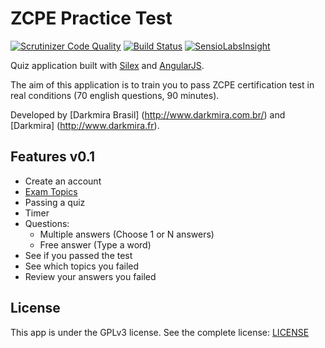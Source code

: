 ZCPE Practice Test
==================

[![Scrutinizer Code Quality](https://scrutinizer-ci.com/g/cgrandval/ZCEPracticeTest/badges/quality-score.png?b=dev)](https://scrutinizer-ci.com/g/cgrandval/ZCEPracticeTest)
[![Build Status](https://travis-ci.org/cgrandval/ZCEPracticeTest.svg?branch=dev)](https://travis-ci.org/cgrandval/ZCEPracticeTest)
[![SensioLabsInsight](https://insight.sensiolabs.com/projects/9167277b-7707-4e10-bbad-3198d8a8d3f6/mini.png)](https://insight.sensiolabs.com/projects/9167277b-7707-4e10-bbad-3198d8a8d3f6)

Quiz application built with [Silex](http://silex.sensiolabs.org) and [AngularJS](https://angularjs.org).

The aim of this application is to train you to pass ZCPE certification test in real conditions (70 english questions, 90 minutes).

Developed by [Darkmira Brasil] (http://www.darkmira.com.br/) and [Darkmira] (http://www.darkmira.fr).


## Features v0.1

- Create an account
- [Exam Topics](http://www.zend.com/fr/services/certification/php-5-certification)
- Passing a quiz
- Timer
- Questions:
    - Multiple answers (Choose 1 or N answers)
    - Free answer (Type a word)
- See if you passed the test
- See which topics you failed
- Review your answers you failed


## License

This app is under the GPLv3 license. See the complete license:
[LICENSE](LICENSE)
